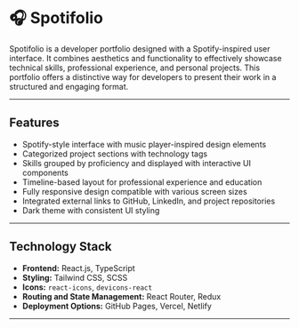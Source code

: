 # 🎧 Spotifolio

Spotifolio is a developer portfolio designed with a Spotify-inspired user interface. It combines aesthetics and functionality to effectively showcase technical skills, professional experience, and personal projects. This portfolio offers a distinctive way for developers to present their work in a structured and engaging format.

---

## Features

- Spotify-style interface with music player-inspired design elements
- Categorized project sections with technology tags
- Skills grouped by proficiency and displayed with interactive UI components
- Timeline-based layout for professional experience and education
- Fully responsive design compatible with various screen sizes
- Integrated external links to GitHub, LinkedIn, and project repositories
- Dark theme with consistent UI styling

---

## Technology Stack

- **Frontend:** React.js, TypeScript
- **Styling:** Tailwind CSS, SCSS
- **Icons:** `react-icons`, `devicons-react`
- **Routing and State Management:** React Router, Redux
- **Deployment Options:** GitHub Pages, Vercel, Netlify

---
